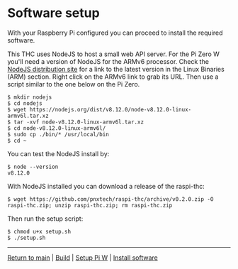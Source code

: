 # Software setup

With your Raspberry Pi configured you can proceed to install the required software.

This THC uses NodeJS to host a small web API server. For the Pi Zero W you'll need a version of NodeJS for the ARMv6 processor. Check the [NodeJS distribution site](https://nodejs.org/en/download/) for a link to the latest version in the Linux Binaries (ARM) section. Right click on the ARMv6 link to grab its URL. Then use a script similar to the one below on the Pi Zero.


```shell
$ mkdir nodejs
$ cd nodejs
$ wget https://nodejs.org/dist/v8.12.0/node-v8.12.0-linux-armv6l.tar.xz
$ tar -xvf node-v8.12.0-linux-armv6l.tar.xz
$ cd node-v8.12.0-linux-armv6l/
$ sudo cp ./bin/* /usr/local/bin
$ cd ~
```

You can test the NodeJS install by:

```shell
$ node --version
v8.12.0
```

With NodeJS installed you can download a release of the raspi-thc:

```shell
$ wget https://github.com/pnxtech/raspi-thc/archive/v0.2.0.zip -O raspi-thc.zip; unzip raspi-thc.zip; rm raspi-thc.zip
```

Then run the setup script:

```shell
$ chmod u+x setup.sh
$ ./setup.sh
```

---

[Return to main](../README.md) | [Build](./docs/assembly.md) | [Setup Pi W](./docs/pi-setup.md) | [Install software](./docs/software.md)

